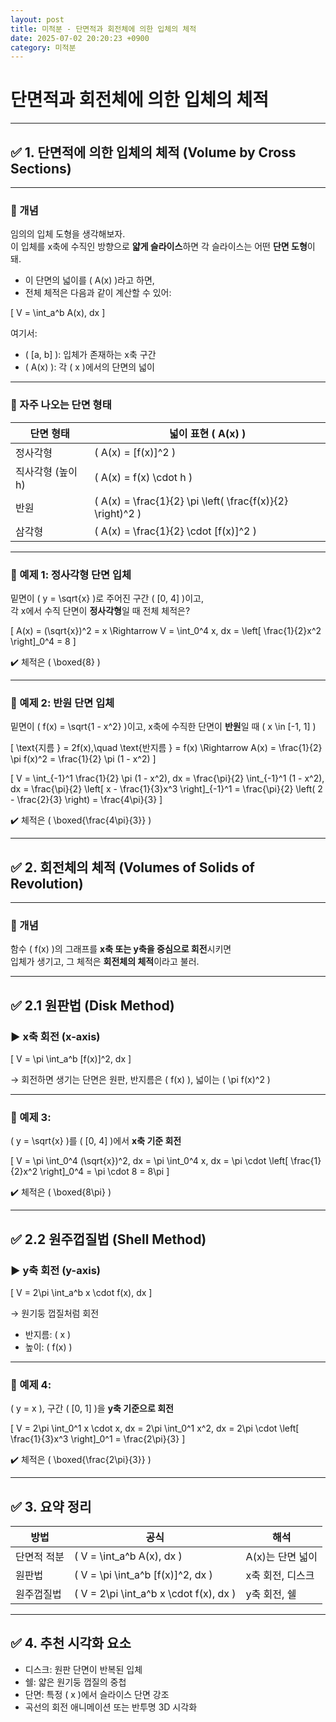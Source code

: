 ```yaml
---
layout: post
title: 미적분 - 단면적과 회전체에 의한 입체의 체적
date: 2025-07-02 20:20:23 +0900
category: 미적분
---
```

# 단면적과 회전체에 의한 입체의 체적

---

## ✅ 1. 단면적에 의한 입체의 체적 (Volume by Cross Sections)

---

### 📌 개념

임의의 입체 도형을 생각해보자.  
이 입체를 x축에 수직인 방향으로 **얇게 슬라이스**하면 각 슬라이스는 어떤 **단면 도형**이 돼.

- 이 단면의 넓이를 \( A(x) \)라고 하면,  
- 전체 체적은 다음과 같이 계산할 수 있어:

\[
V = \int_a^b A(x)\, dx
\]

여기서:

- \( [a, b] \): 입체가 존재하는 x축 구간  
- \( A(x) \): 각 \( x \)에서의 단면의 넓이

---

### 📌 자주 나오는 단면 형태

| 단면 형태 | 넓이 표현 \( A(x) \) |
|-----------|------------------------|
| 정사각형 | \( A(x) = [f(x)]^2 \) |
| 직사각형 (높이 h) | \( A(x) = f(x) \cdot h \) |
| 반원 | \( A(x) = \frac{1}{2} \pi \left( \frac{f(x)}{2} \right)^2 \) |
| 삼각형 | \( A(x) = \frac{1}{2} \cdot [f(x)]^2 \) |

---

### 📌 예제 1: 정사각형 단면 입체

밑면이 \( y = \sqrt{x} \)로 주어진 구간 \( [0, 4] \)이고,  
각 x에서 수직 단면이 **정사각형**일 때 전체 체적은?

\[
A(x) = (\sqrt{x})^2 = x
\Rightarrow V = \int_0^4 x\, dx = \left[ \frac{1}{2}x^2 \right]_0^4 = 8
\]

✔️ 체적은 \( \boxed{8} \)

---

### 📌 예제 2: 반원 단면 입체

밑면이 \( f(x) = \sqrt{1 - x^2} \)이고, x축에 수직한 단면이 **반원**일 때 \( x \in [-1, 1] \)

\[
\text{지름 } = 2f(x),\quad \text{반지름 } = f(x)
\Rightarrow A(x) = \frac{1}{2} \pi f(x)^2 = \frac{1}{2} \pi (1 - x^2)
\]

\[
V = \int_{-1}^1 \frac{1}{2} \pi (1 - x^2)\, dx = \frac{\pi}{2} \int_{-1}^1 (1 - x^2)\, dx
= \frac{\pi}{2} \left[ x - \frac{1}{3}x^3 \right]_{-1}^1
= \frac{\pi}{2} \left( 2 - \frac{2}{3} \right) = \frac{4\pi}{3}
\]

✔️ 체적은 \( \boxed{\frac{4\pi}{3}} \)

---

## ✅ 2. 회전체의 체적 (Volumes of Solids of Revolution)

---

### 📌 개념

함수 \( f(x) \)의 그래프를 **x축 또는 y축을 중심으로 회전**시키면  
입체가 생기고, 그 체적은 **회전체의 체적**이라고 불러.

---

## ✅ 2.1 원판법 (Disk Method)

### ▶️ x축 회전 (x-axis)

\[
V = \pi \int_a^b [f(x)]^2\, dx
\]

→ 회전하면 생기는 단면은 원판, 반지름은 \( f(x) \), 넓이는 \( \pi f(x)^2 \)

---

### 📌 예제 3:

\( y = \sqrt{x} \)를 \( [0, 4] \)에서 **x축 기준 회전**

\[
V = \pi \int_0^4 (\sqrt{x})^2\, dx = \pi \int_0^4 x\, dx = \pi \cdot \left[ \frac{1}{2}x^2 \right]_0^4 = \pi \cdot 8 = 8\pi
\]

✔️ 체적은 \( \boxed{8\pi} \)

---

## ✅ 2.2 원주껍질법 (Shell Method)

### ▶️ y축 회전 (y-axis)

\[
V = 2\pi \int_a^b x \cdot f(x)\, dx
\]

→ 원기둥 껍질처럼 회전  
- 반지름: \( x \)  
- 높이: \( f(x) \)

---

### 📌 예제 4:

\( y = x \), 구간 \( [0, 1] \)을 **y축 기준으로 회전**

\[
V = 2\pi \int_0^1 x \cdot x\, dx = 2\pi \int_0^1 x^2\, dx = 2\pi \cdot \left[ \frac{1}{3}x^3 \right]_0^1 = \frac{2\pi}{3}
\]

✔️ 체적은 \( \boxed{\frac{2\pi}{3}} \)

---

## ✅ 3. 요약 정리

| 방법 | 공식 | 해석 |
|------|------|------|
| 단면적 적분 | \( V = \int_a^b A(x)\, dx \) | A(x)는 단면 넓이 |
| 원판법 | \( V = \pi \int_a^b [f(x)]^2\, dx \) | x축 회전, 디스크 |
| 원주껍질법 | \( V = 2\pi \int_a^b x \cdot f(x)\, dx \) | y축 회전, 쉘 |

---

## ✅ 4. 추천 시각화 요소

- 디스크: 원판 단면이 반복된 입체  
- 쉘: 얇은 원기둥 껍질의 중첩  
- 단면: 특정 \( x \)에서 슬라이스 단면 강조  
- 곡선의 회전 애니메이션 또는 반투명 3D 시각화